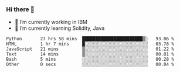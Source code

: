 ### Hi there 👋

<!--
**mathcodeman/mathcodeman** is a ✨ _special_ ✨ repository because its `README.md` (this file) appears on your GitHub profile.

Here are some ideas to get you started:

- 🔭 I’m currently working on ...
- 🌱 I’m currently learning ...
- 👯 I’m looking to collaborate on ...
- 🤔 I’m looking for help with ...
- 💬 Ask me about ...
- 📫 How to reach me: ...
- 😄 Pronouns: ...
- ⚡ Fun fact: ...
-->

- 🔭 I’m currently working in IBM
- 🌱 I’m currently learning Solidity, Java

<!--START_SECTION:waka-->

```text
Python       27 hrs 58 mins  ███████████████████████▒░   93.86 %
HTML         1 hr 7 mins     █░░░░░░░░░░░░░░░░░░░░░░░░   03.78 %
JavaScript   21 mins         ▒░░░░░░░░░░░░░░░░░░░░░░░░   01.22 %
Text         14 mins         ▒░░░░░░░░░░░░░░░░░░░░░░░░   00.81 %
Bash         5 mins          ░░░░░░░░░░░░░░░░░░░░░░░░░   00.28 %
Other        0 secs          ░░░░░░░░░░░░░░░░░░░░░░░░░   00.04 %
```

<!--END_SECTION:waka-->
